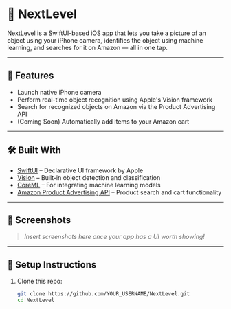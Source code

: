 # 📱 NextLevel

NextLevel is a SwiftUI-based iOS app that lets you take a picture of an object using your iPhone camera, identifies the object using machine learning, and searches for it on Amazon — all in one tap.

---

## 🚀 Features

- Launch native iPhone camera
- Perform real-time object recognition using Apple's Vision framework
- Search for recognized objects on Amazon via the Product Advertising API
- (Coming Soon) Automatically add items to your Amazon cart

---

## 🛠 Built With

- [SwiftUI](https://developer.apple.com/xcode/swiftui/) – Declarative UI framework by Apple
- [Vision](https://developer.apple.com/documentation/vision) – Built-in object detection and classification
- [CoreML](https://developer.apple.com/documentation/coreml) – For integrating machine learning models
- [Amazon Product Advertising API](https://affiliate-program.amazon.com/) – Product search and cart functionality

---

## 📸 Screenshots

> _Insert screenshots here once your app has a UI worth showing!_

---

## 🔧 Setup Instructions

1. Clone this repo:
   ```bash
   git clone https://github.com/YOUR_USERNAME/NextLevel.git
   cd NextLevel
